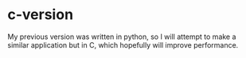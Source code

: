 # c-version

My previous version was written in python, so I will attempt to make a similar application but in C, which hopefully will improve performance.
